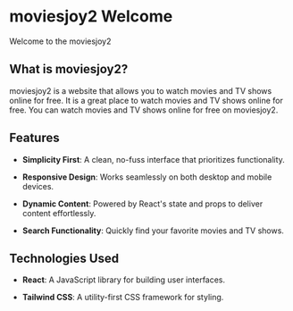 # moviesjoy2 Welcome

Welcome to the moviesjoy2

## What is moviesjoy2?

moviesjoy2 is a website that allows you to watch movies and TV shows online for free. It is a great place to watch movies and TV shows online for free. You can watch movies and TV shows online for free on moviesjoy2.

## Features

- **Simplicity First**: A clean, no-fuss interface that prioritizes functionality.

- **Responsive Design**: Works seamlessly on both desktop and mobile devices.

- **Dynamic Content**: Powered by React's state and props to deliver content effortlessly.

- **Search Functionality**: Quickly find your favorite movies and TV shows.

## Technologies Used

- **React**: A JavaScript library for building user interfaces.

- **Tailwind CSS**: A utility-first CSS framework for styling.
